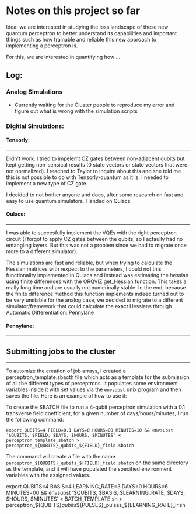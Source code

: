 # Notes on this project so far

Idea: we are interested in studying the loss landscape of these new quantum perceptron to better understand its capabilities and important things such as how trainable and reliable this new approach to implementing a perceptron is. 

For this, we are interested in quantifying how ...


## Log:

### Analog Simulations

- Currently waiting for the Cluster people to reproduce my error and figure out what is wrong with the simulation scripts

### Digitlal Simulations:

#### Tensorly:
___
Didn't work. I tried to impelemt CZ gates between non-adjacent qubits but kept getting non-sensical results (0 state vectors or state vectors that were not normalized). I reached to Taylor to inquire about this and she told me this is not possible to do with Tensorly-quantum as it is. I needed to implement a new type of CZ gate.

I decided to not bother anyone and does, after some research on fast and easy to use quantum simulators, I landed on Qulacs

#### Qulacs:
___
I was able to succesfully implement the VQEs with the right perceptron circuit (I forgot to apply CZ gates between the qubits, so I actaully had no entangling layers. But this was not a problem since we had to migrate once more to a different simulator).

The simulations are fast and reliable, but when trying to calculate the Hessian matrices with rexpect to the parameters, I could not this functionality implemented in Qulacs and instead was estimating the hessian using finite differences with the ORQVIZ get_Hessian function. This takes a really long time and are usually not numerically stable. In the end, because the finite difference method this function implements indeed turned out to be very unstable for the analog case, we decided to migrate to a different simulator/framework that could calculate the exact Hessians through Automatic Differentiation: Pennylane

#### Pennylane:
___







## Submitting jobs to the cluster
________


To automize the creation of job arrays, I created a perceptron_template.sbacth file which acts as a template for the submission of all the different types of perceptrons. It populates some environment variables inside it with set values via the `envsubst` unix program and then saves the file. Here is an example of how to use it:

To create the SBATCH file to run a 4-qubit perceptron simulation with a 0.1 transverse field coefficient, for a given number of days/hours/minutes, I run the following command:

```
export QUBITS=4 FIELD=0.1 DAYS=0 HOURS=00 MINUTES=10 && envsubst '$QUBITS, $FIELD, $DAYS, $HOURS, $MINUTES' < perceptron_template.sbatch > perceptron_${QUBITS}_qubits_${FIELD}_field.sbatch

```

The command will create a file with the name `perceptron_${QUBITS}_qubits_${FIELD}_field.sbatch` on the same directory as the template, and it will have populated the specified environment variables with the assigned values.

export QUBITS=4 BASIS=4 LEARNING_RATE=3 DAYS=0 HOURS=6 MINUTES=00 && envsubst '$QUBITS, $BASIS, $LEARNING_RATE, $DAYS, $HOURS, $MINUTES' < BATCH_TEMPLATE.sh > perceptron_${QUBITS}_qubits_${PULSES}_pulses_${LEARNING_RATE}_lr.sh
